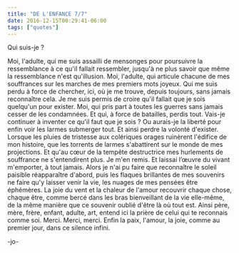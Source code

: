 ```yaml
---
title: "DE L'ENFANCE 7/7"
date: 2016-12-15T00:29:41-06:00
tags: ["quotes"]
---
```



Qui suis-je ?

Moi, l'adulte, qui me suis assailli de mensonges pour poursuivre la ressemblance à ce qu'il fallait ressembler, jusqu'à ne plus savoir que même la ressemblance n'est qu'illusion. Moi, l'adulte, qui articule chacune de mes souffrances sur les marches de mes premiers mots joyeux. Qui me suis perdu à force de chercher, ici, où je me trouve, depuis toujours, sans jamais reconnaître cela. Je me suis permis de croire qu'il fallait que je sois quelqu'un pour exister. Moi, qui pris part à toutes les guerres sans jamais cesser de les condamnées. Et qui, à force de batailles, perdis tout. Vais-je continuer à inventer ce qu'il faut que je sois ? Ou aurais-je la liberté pour enfin voir les larmes submerger tout. Et ainsi perdre la volonté d'exister. Lorsque les pluies de tristesse aux colériques orages ruinèrent l'édifice de mon histoire, que les torrents de larmes s'abattirent sur le monde de mes projections. Et qu'au cœur de la tempête destructrice mes hurlements de souffrance ne s'entendirent plus. Je m'en remis. Et laissai l’œuvre du vivant m'emporter, à tout jamais. Alors je n'ai pu faire que reconnaître le soleil paisible réapparaître d'abord, puis les flaques brillantes de mes souvenirs ne faire qu'y laisser venir la vie, les nuages de mes pensées être éphémères. La joie du vent et la chaleur de l'amour recouvrir chaque chose, chaque être, comme bercé dans les bras bienveillant de la vie elle-même, de la même manière que ce souvenir oublié d'être là où tout est. Ainsi père, mère, frère, enfant, adulte, art, entend ici la prière de celui qui te reconnais comme soi. Merci. Merci, merci. Enfin la paix, l'amour, la joie, comme au premier jour, dans ce silence infini.

-jo-

